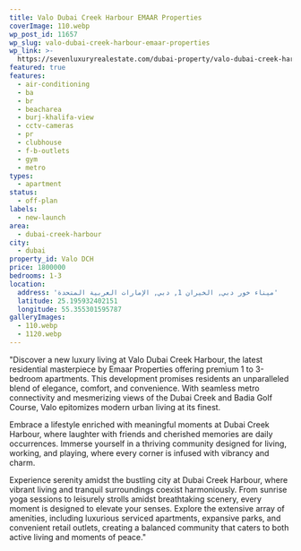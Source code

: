 ```yaml
---
title: Valo Dubai Creek Harbour EMAAR Properties
coverImage: 110.webp
wp_post_id: 11657
wp_slug: valo-dubai-creek-harbour-emaar-properties
wp_link: >-
  https://sevenluxuryrealestate.com/dubai-property/valo-dubai-creek-harbour-emaar-properties/
featured: true
features:
  - air-conditioning
  - ba
  - br
  - beacharea
  - burj-khalifa-view
  - cctv-cameras
  - pr
  - clubhouse
  - f-b-outlets
  - gym
  - metro
types:
  - apartment
status:
  - off-plan
labels:
  - new-launch
area:
  - dubai-creek-harbour
city:
  - dubai
property_id: Valo DCH
price: 1800000
bedrooms: 1-3
location:
  address: 'ميناء خور دبي, الخيران 1, دبي, الإمارات العربية المتحدة'
  latitude: 25.195932402151
  longitude: 55.355301595787
galleryImages:
  - 110.webp
  - 1120.webp
---
```


"Discover a new luxury living at Valo Dubai Creek Harbour, the latest residential masterpiece by Emaar Properties offering premium 1 to 3-bedroom apartments. This development promises residents an unparalleled blend of elegance, comfort, and convenience. With seamless metro connectivity and mesmerizing views of the Dubai Creek and Badia Golf Course, Valo epitomizes modern urban living at its finest.

Embrace a lifestyle enriched with meaningful moments at Dubai Creek Harbour, where laughter with friends and cherished memories are daily occurrences. Immerse yourself in a thriving community designed for living, working, and playing, where every corner is infused with vibrancy and charm.

Experience serenity amidst the bustling city at Dubai Creek Harbour, where vibrant living and tranquil surroundings coexist harmoniously. From sunrise yoga sessions to leisurely strolls amidst breathtaking scenery, every moment is designed to elevate your senses. Explore the extensive array of amenities, including luxurious serviced apartments, expansive parks, and convenient retail outlets, creating a balanced community that caters to both active living and moments of peace."
